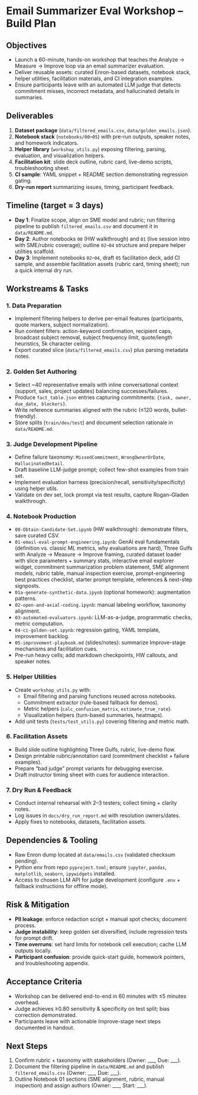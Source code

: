 # Email Summarizer Eval Workshop – Build Plan

## Objectives
- Launch a 60-minute, hands-on workshop that teaches the Analyze → Measure → Improve loop via an email summarizer evaluation.
- Deliver reusable assets: curated Enron-based datasets, notebook stack, helper utilities, facilitation materials, and CI integration examples.
- Ensure participants leave with an automated LLM judge that detects commitment misses, incorrect metadata, and hallucinated details in summaries.

## Deliverables
1. **Dataset package** (`data/filtered_emails.csv`, `data/golden_emails.json`).
2. **Notebook stack** (`notebooks/00`–`05`) with pre-run outputs, speaker notes, and homework indicators.
3. **Helper library** (`workshop_utils.py`) exposing filtering, parsing, evaluation, and visualization helpers.
4. **Facilitation kit**: slide deck outline, rubric card, live-demo scripts, troubleshooting sheet.
5. **CI sample**: YAML snippet + README section demonstrating regression gating.
6. **Dry-run report** summarizing issues, timing, participant feedback.

## Timeline (target = 3 days)
- **Day 1**: Finalize scope, align on SME model and rubric; run filtering pipeline to publish `filtered_emails.csv` and document it in `data/README.md`.
- **Day 2**: Author notebooks `00` (HW walkthrough) and `01` (live session intro with SME/rubric coverage); outline `02`–`04` structure and prepare helper utilities scaffold.
- **Day 3**: Implement notebooks `02`–`04`, draft `05` facilitation deck, add CI sample, and assemble facilitation assets (rubric card, timing sheet); run a quick internal dry run.

## Workstreams & Tasks
### 1. Data Preparation
- Implement filtering helpers to derive per-email features (participants, quote markers, subject normalization).
- Run content filters: action-keyword confirmation, recipient caps, broadcast subject removal, subject frequency limit, quote/length heuristics, 5k character ceiling.
- Export curated slice (`data/filtered_emails.csv`) plus parsing metadata notes.

### 2. Golden Set Authoring
- Select ~40 representative emails with inline conversational context (support, sales, project updates) balancing successes/failures.
- Produce `fact_table.json` entries capturing commitments: `{task, owner, due_date, blockers}`.
- Write reference summaries aligned with the rubric (≤120 words, bullet-friendly).
- Store splits (`train/dev/test`) and document selection rationale in `data/README.md`.

### 3. Judge Development Pipeline
- Define failure taxonomy: `MissedCommitment`, `WrongOwnerOrDate`, `HallucinatedDetail`.
- Draft baseline LLM-judge prompt; collect few-shot examples from train set.
- Implement evaluation harness (precision/recall, sensitivity/specificity) using helper utils.
- Validate on dev set, lock prompt via test results, capture Rogan–Gladen walkthrough.

### 4. Notebook Production
- `00-Obtain-Candidate-Set.ipynb` (HW walkthrough): demonstrate filters, save curated CSV.
- `01-email-eval-prompt-engineering.ipynb`: GenAI eval fundamentals (definition vs. classic ML metrics, why evaluations are hard), Three Gulfs with Analyze → Measure → Improve framing, curated dataset loader with slice parameters + summary stats, interactive email explorer widget, commitment summarization problem statement, SME alignment models, rubric table, manual inspection exercise, prompt-engineering best practices checklist, starter prompt template, references & next-step signposts.
- `01a-generate-synthetic-data.ipynb` (optional homework): augmentation patterns.
- `02-open-and-axial-coding.ipynb`: manual labeling workflow, taxonomy alignment.
- `03-automated-evaluators.ipynb`: LLM-as-a-judge, programmatic checks, metric computation.
- `04-ci-golden-set.ipynb`: regression gating, YAML template, improvement backlog.
- `05-improvement-playbook.md` (slides/notes): summarize Improve-stage mechanisms and facilitation cues.
- Pre-run heavy cells; add markdown checkpoints, HW callouts, and speaker notes.

### 5. Helper Utilities
- Create `workshop_utils.py` with:
  - Email filtering and parsing functions reused across notebooks.
  - Commitment extractor (rule-based fallback for demos).
  - Metric helpers (`calc_confusion_matrix`, `estimate_true_rate`).
  - Visualization helpers (turn-based summaries, heatmaps).
- Add unit tests (`tests/test_utils.py`) covering filtering and metric math.

### 6. Facilitation Assets
- Build slide outline highlighting Three Gulfs, rubric, live-demo flow.
- Design printable rubric/annotation card (commitment checklist + failure examples).
- Prepare “bad judge” prompt variants for debugging exercise.
- Draft instructor timing sheet with cues for audience interaction.

### 7. Dry Run & Feedback
- Conduct internal rehearsal with 2–3 testers; collect timing + clarity notes.
- Log issues in `docs/dry_run_report.md` with resolution owners/dates.
- Apply fixes to notebooks, datasets, facilitation assets.

## Dependencies & Tooling
- Raw Enron dump located at `data/emails.csv` (validated checksum pending).
- Python env from repo `pyproject.toml`; ensure `jupyter`, `pandas`, `matplotlib`, `seaborn`, `ipywidgets` installed.
- Access to chosen LLM API for judge development (configure `.env` + fallback instructions for offline mode).

## Risk & Mitigation
- **PII leakage**: enforce redaction script + manual spot checks; document process.
- **Judge instability**: keep golden set diversified, include regression tests for prompt drift.
- **Time overruns**: set hard limits for notebook cell execution; cache LLM outputs locally.
- **Participant confusion**: provide quick-start guide, homework pointers, and troubleshooting appendix.

## Acceptance Criteria
- Workshop can be delivered end-to-end in 60 minutes with ≤5 minutes overhead.
- Judge achieves ≥0.80 sensitivity & specificity on test split; bias correction demonstrated.
- Participants leave with actionable Improve-stage next steps documented in handout.

## Next Steps
1. Confirm rubric + taxonomy with stakeholders (Owner: ___, Due: ___).
2. Document the filtering pipeline in `data/README.md` and publish `filtered_emails.csv` (Owner: ___, Due: ___).
3. Outline Notebook 01 sections (SME alignment, rubric, manual inspection) and assign authors (Owner: ___, Start: ___).
